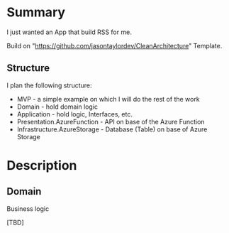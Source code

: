 # Summary

I just wanted an App that build RSS for me.

Build on "https://github.com/jasontaylordev/CleanArchitecture" Template.

## Structure

I plan the following structure:

- MVP - a simple example on which I will do the rest of the work
- Domain - hold domain logic
- Application - hold logic, Interfaces, etc.
- Presentation.AzureFunction - API on base of the Azure Function
- Infrastructure.AzureStorage - Database (Table) on base of Azure Storage

# Description

## Domain

Business logic

[TBD]
